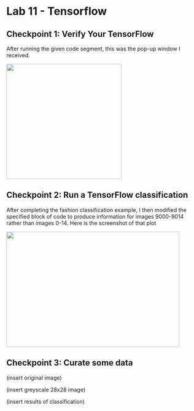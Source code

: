# Lab 11 - Tensorflow

## Checkpoint 1: Verify Your TensorFlow

After running the given code segment, this was the pop-up window I received.

<img src="https://user-images.githubusercontent.com/25308429/162220149-10ea96ec-65e6-4d64-977a-02a7cda68ad1.png" width="300" height="300" />

## Checkpoint 2: Run a TensorFlow classification

After completing the fashion classification example, I then modified the specified block of code to produce information for images 9000-9014 rather than images 0-14. Here is the screenshot of that plot

<img src="https://user-images.githubusercontent.com/25308429/162256097-5ae4a943-773f-4823-a1c4-b6d4493147f9.png" width="450" height="300" />

## Checkpoint 3: Curate some data

(insert original image)

(insert greyscale 28x28 image)

(insert results of classification)

